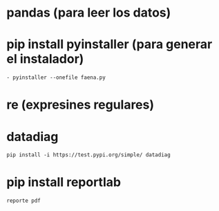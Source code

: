 # pandas (para leer los datos)
# pip install pyinstaller (para generar el instalador) 
    - pyinstaller --onefile faena.py
# re (expresines regulares)
# datadiag
    pip install -i https://test.pypi.org/simple/ datadiag
# pip install reportlab
    reporte pdf